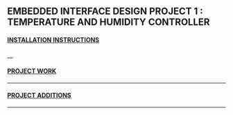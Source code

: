 ## EMBEDDED INTERFACE DESIGN PROJECT 1 : TEMPERATURE AND HUMIDITY CONTROLLER

#### [INSTALLATION INSTRUCTIONS](####installation-instructions)
__

#### [PROJECT WORK](####project-work)
___

#### [PROJECT ADDITIONS](####project-additions)
___


